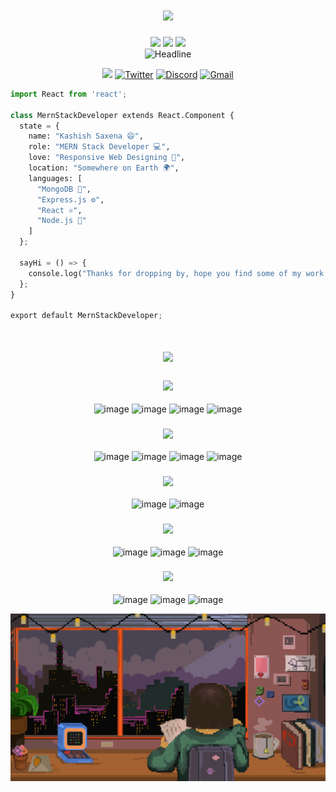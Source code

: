
<h1 align="center" style="color:#faebee">
  <img height="40px" src="https://img.shields.io/badge/-Hello world!👋-faebee?&style=for-the-badge&logoWidth=50" />
</h1>
<div >
  

<div align="left">
  <div align="center">
  <img height="40px" src="https://img.shields.io/badge/-I'm-faebee?&style=for-the-badge&logoWidth=50" />
  <img height="40px" src="https://img.shields.io/badge/-KASHISH -333d7a?&style=for-the-badge&logoWidth=50" />
  <img height="40px" src="https://img.shields.io/badge/-SAXENA-faebee?&style=for-the-badge&logoWidth=50" />

  <br>

  <img src="https://readme-typing-svg.herokuapp.com/?color=333d7a%&size=32stlye=bold&&center=true&vCenter=true&width=600&height=50&pause=1000&vCenter=true&background=faebee&lines=Hi+there+I%27m+Kashish+Saxena+%F0%9F%91%8B;Front-End+Developer;React+Developer;MERN-Stack+Developer;Problem+Solver;ML%20Enthusiast;" alt="Headline" />

  <a href="https://www.linkedin.com/in/kashish-saxena/"><img src="https://img.shields.io/badge/LinkedIn-0077B5?style=for-the-badge&logo=linkedin&logoColor=white"  /></a>
  <a href="https://x.com/KashishEk"><img src="https://img.shields.io/badge/Twitter-%231DA1F2?style=for-the-badge&logo=twitter&logoColor=white" alt="Twitter"  /></a>
  <a href="https://www.discordapp.com/users/kashishsaxena"><img src="https://img.shields.io/badge/Discord-5865F2?style=for-the-badge&logo=discord&logoColor=white" alt="Discord" /></a>
  <a href="mailto:kashish.saxena1306@gmail.com"><img src="https://img.shields.io/badge/Gmail-D14836?style=for-the-badge&logo=gmail&logoColor=white" alt="Gmail"  /></a>
  </div>
</div>
</div>

<div>



```py
import React from 'react';

class MernStackDeveloper extends React.Component {
  state = {
    name: "Kashish Saxena 😄",
    role: "MERN Stack Developer 💻",
    love: "Responsive Web Designing 📱",
    location: "Somewhere on Earth 🌍",
    languages: [
      "MongoDB 🍃",
      "Express.js ⚙️",
      "React ⚛️",
      "Node.js 🚀"
    ]
  };

  sayHi = () => {
    console.log("Thanks for dropping by, hope you find some of my work interesting.");
  };
}

export default MernStackDeveloper;

```
</div>

<h1 align="center">
  <img height="40px" src="https://img.shields.io/badge/-My Tech Stack-faebee?&style=for-the-badge&logoWidth=50" />
</h1>

<div align="center">
        
<h3 align="center">
  <img height="25px" src="https://img.shields.io/badge/-Languages-faebee?&style=for-the-badge&logoWidth=50" />
</h3>

![image](https://img.shields.io/badge/Python-14354C?style=for-the-badge&logo=python&logoColor=white)
![image](https://img.shields.io/badge/C-%2300ADD8.svg?style=for-the-badge&logo=C&logoColor=white)
![image](https://img.shields.io/badge/JavaScript-007ACC?style=for-the-badge&logo=javascript&logoColor=white)
![image](https://img.shields.io/badge/Java-%23FF5722?style=for-the-badge&logo=java&logoColor=white)

<h3 align="center">
  <img height="25px" src="https://img.shields.io/badge/-Frontend Frameworks-faebee?&style=for-the-badge&logoWidth=50" />
</h3>

![image](https://img.shields.io/badge/HTML-%23E34F26?style=for-the-badge&logo=html5&logoColor=white)
![image](https://img.shields.io/badge/CSS-%231572B6?style=for-the-badge&logo=css3&logoColor=white)
![image](https://img.shields.io/badge/React-%2361DAFB?style=for-the-badge&logo=react&logoColor=white)
![image](https://img.shields.io/badge/Bootstrap-%2378c7d1.svg?style=for-the-badge&logo=Bootstrap&logoColor=white)

<h3 align="center">
  <img height="25px" src="https://img.shields.io/badge/-Backend Frameworks-faebee?&style=for-the-badge&logoWidth=50" />
</h3>

![image](https://img.shields.io/badge/Express.js-%23404d59?style=for-the-badge&logo=express&logoColor=white)
![image](https://img.shields.io/badge/Node.js-%23339933?style=for-the-badge&logo=node.js&logoColor=white)



<h3 align="center">
  <img height="25px" src="https://img.shields.io/badge/-Database-faebee?&style=for-the-badge&logoWidth=50" />
</h3>

![image](https://img.shields.io/badge/MongoDB-%2347A248?style=for-the-badge&logo=mongodb&logoColor=white)
![image](https://img.shields.io/badge/Firebase-%23FFCA28?style=for-the-badge&logo=firebase&logoColor=white)
![image](https://img.shields.io/badge/MySQL-%234479A1?style=for-the-badge&logo=mysql&logoColor=white)

<h3 align="center">
  <img height="25px" src="https://img.shields.io/badge/-Softwares-faebee?&style=for-the-badge&logoWidth=50" />
</h3>

![image](https://img.shields.io/badge/Postman-%23FF6C37?style=for-the-badge&logo=postman&logoColor=white)
![image](https://img.shields.io/badge/MongoDB%20Atlas-%2347A248?style=for-the-badge&logo=mongodb&logoColor=white)
![image](https://img.shields.io/badge/MATLAB-%23FF9900?style=for-the-badge&logo=mathworks&logoColor=white)

</div>


<img align="center" width="800px" alt="GIF" src="mygif.gif" />




